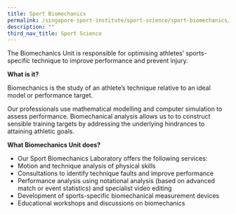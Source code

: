 ```yaml
---
title: Sport Biomechanics
permalink: /singapore-sport-institute/sport-science/sport-biomechanics/
description: ""
third_nav_title: Sport Science
---
```


The Biomechanics Unit is responsible for optimising athletes’ sports-specific technique to improve performance and prevent injury.

**What is it?**

Biomechanics is the study of an athlete’s technique relative to an ideal model or performance target.

Our professionals use mathematical modelling and computer simulation to assess performance. 
Biomechanical analysis allows us to to construct  sensible training targets by addressing the underlying hindrances to attaining athletic goals.

**What Biomechanics Unit does?**

* Our Sport Biomechanics Laboratory offers the following services:
* Motion and technique analysis of physical skills
* Consultations to identify technique faults and improve performance
* Performance analysis using notational analysis (based on advanced match or event statistics) and specialist video editing
* Development of sports-specific biomechanical measurement devices
* Educational workshops and discussions on biomechanics